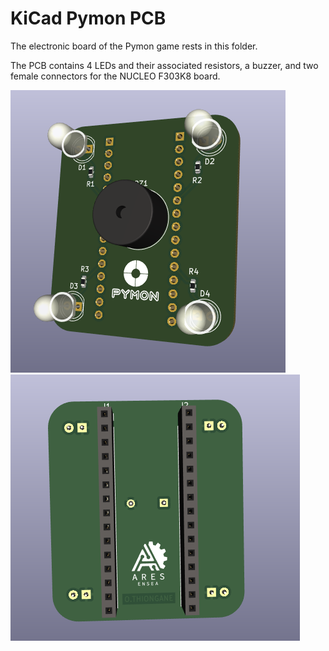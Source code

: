# KiCad Pymon PCB
The electronic board of the Pymon game rests in this folder.

The PCB contains 4 LEDs and their associated resistors, a buzzer, and two female connectors for the NUCLEO F303K8 board.

<div class="text-center">
    <img src="img/pcb1.png" alt="PymonPCB Face">
</div>


<div class="text-center">
    <img src="img/pcb2.png" alt="PymonPCB Bottom">
</div>
